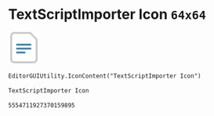 # TextScriptImporter Icon `64x64`
<img src="/img/TextScriptImporter%20Icon.png" width=64 height=64>

``` CSharp
EditorGUIUtility.IconContent("TextScriptImporter Icon")
```
```
TextScriptImporter Icon
```
```
5554711927370159895
```
